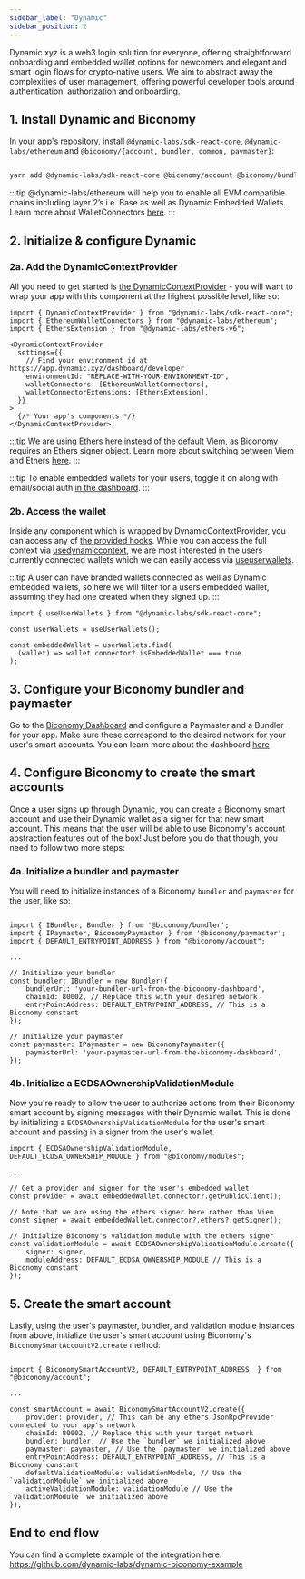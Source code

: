 ```yaml
---
sidebar_label: "Dynamic"
sidebar_position: 2
---
```


Dynamic.xyz is a web3 login solution for everyone, offering straightforward onboarding and embedded wallet options for newcomers and elegant and smart login flows for crypto-native users. We aim to abstract away the complexities of user management, offering powerful developer tools around authentication, authorization and onboarding.

## 1. Install Dynamic and Biconomy

In your app's repository, install `@dynamic-labs/sdk-react-core`, `@dynamic-labs/ethereum` and `@biconomy/{account, bundler, common, paymaster}`:

```bash

yarn add @dynamic-labs/sdk-react-core @biconomy/account @biconomy/bundler @biconomy/common @biconomy/paymaster

```

:::tip
@dynamic-labs/ethereum will help you to enable all EVM compatible chains including layer 2’s i.e. Base as well as Dynamic Embedded Wallets. Learn more about WalletConnectors [here](https://docs.dynamic.xyz/react-sdk/components/dynamiccontextprovider#walletconnectors).
:::

## 2. Initialize & configure Dynamic

### 2a. Add the DynamicContextProvider

All you need to get started is [the DynamicContextProvider](https://docs.dynamic.xyz/react-sdk/components/dynamiccontextprovider) - you will want to wrap your app with this component at the highest possible level, like so:

```tsx
import { DynamicContextProvider } from "@dynamic-labs/sdk-react-core";
import { EthereumWalletConnectors } from "@dynamic-labs/ethereum";
import { EthersExtension } from "@dynamic-labs/ethers-v6";

<DynamicContextProvider
  settings={{
    // Find your environment id at https://app.dynamic.xyz/dashboard/developer
    environmentId: "REPLACE-WITH-YOUR-ENVIRONMENT-ID",
    walletConnectors: [EthereumWalletConnectors],
    walletConnectorExtensions: [EthersExtension],
  }}
>
  {/* Your app's components */}
</DynamicContextProvider>;
```

:::tip
We are using Ethers here instead of the default Viem, as Biconomy requires an Ethers signer object. Learn more about switching between Viem and Ethers [here](https://docs.dynamic.xyz/react-sdk/viem-ethers).
:::

:::tip
To enable embedded wallets for your users, toggle it on along with email/social auth [in the dashboard](https://app.dynamic.xyz/dashboard/configurations#emailsocialsignin).
:::

### 2b. Access the wallet

Inside any component which is wrapped by DynamicContextProvider, you can access any of [the provided hooks](https://docs.dynamic.xyz/react-sdk/hooks/hooks-introduction). While you can access the full context via [usedynamiccontext](https://docs.dynamic.xyz/react-sdk/hooks/usedynamiccontext), we are most interested in the users currently connected wallets which we can easily access via [useuserwallets](https://docs.dynamic.xyz/react-sdk/hooks/useuserwallets).

:::tip
A user can have branded wallets connected as well as Dynamic embedded wallets, so here we will filter for a users embedded wallet, assuming they had one created when they signed up.
:::

```tsx
import { useUserWallets } from "@dynamic-labs/sdk-react-core";

const userWallets = useUserWallets();

const embeddedWallet = userWallets.find(
  (wallet) => wallet.connector?.isEmbeddedWallet === true
);
```

## 3. Configure your Biconomy bundler and paymaster

Go to the [Biconomy Dashboard](https://dashboard.biconomy.io/) and configure a Paymaster and a Bundler for your app. Make sure these correspond to the desired network for your user's smart accounts. You can learn more about the dashboard [here](/dashboard)

## 4. Configure Biconomy to create the smart accounts

Once a user signs up through Dynamic, you can create a Biconomy smart account and use their Dynamic wallet as a signer for that new smart account. This means that the user will be able to use Biconomy's account abstraction features out of the box! Just before you do that though, you need to follow two more steps:

### 4a. Initialize a bundler and paymaster

You will need to initialize instances of a Biconomy `bundler` and `paymaster` for the user, like so:

```tsx

import { IBundler, Bundler } from '@biconomy/bundler';
import { IPaymaster, BiconomyPaymaster } from '@biconomy/paymaster';
import { DEFAULT_ENTRYPOINT_ADDRESS } from "@biconomy/account";

...

// Initialize your bundler
const bundler: IBundler = new Bundler({
    bundlerUrl: 'your-bundler-url-from-the-biconomy-dashboard',
    chainId: 80002, // Replace this with your desired network
    entryPointAddress: DEFAULT_ENTRYPOINT_ADDRESS, // This is a Biconomy constant
});

// Initialize your paymaster
const paymaster: IPaymaster = new BiconomyPaymaster({
    paymasterUrl: 'your-paymaster-url-from-the-biconomy-dashboard',
});

```

### 4b. Initialize a ECDSAOwnershipValidationModule

Now you're ready to allow the user to authorize actions from their Biconomy smart account by signing messages with their Dynamic wallet. This is done by initializing a `ECDSAOwnershipValidationModule` for the user's smart account and passing in a signer from the user's wallet.

```tsx
import { ECDSAOwnershipValidationModule, DEFAULT_ECDSA_OWNERSHIP_MODULE } from "@biconomy/modules";

...

// Get a provider and signer for the user's embedded wallet
const provider = await embeddedWallet.connector?.getPublicClient();

// Note that we are using the ethers signer here rather than Viem
const signer = await embeddedWallet.connector?.ethers?.getSigner();

// Initialize Biconomy's validation module with the ethers signer
const validationModule = await ECDSAOwnershipValidationModule.create({
    signer: signer,
    moduleAddress: DEFAULT_ECDSA_OWNERSHIP_MODULE // This is a Biconomy constant
});
```

## 5. Create the smart account

Lastly, using the user's paymaster, bundler, and validation module instances from above, initialize the user's smart account using Biconomy's `BiconomySmartAccountV2.create` method:

```tsx

import { BiconomySmartAccountV2, DEFAULT_ENTRYPOINT_ADDRESS  } from "@biconomy/account";

...

const smartAccount = await BiconomySmartAccountV2.create({
    provider: provider, // This can be any ethers JsonRpcProvider connected to your app's network
    chainId: 80002, // Replace this with your target network
    bundler: bundler, // Use the `bundler` we initialized above
    paymaster: paymaster, // Use the `paymaster` we initialized above
    entryPointAddress: DEFAULT_ENTRYPOINT_ADDRESS, // This is a Biconomy constant
    defaultValidationModule: validationModule, // Use the `validationModule` we initialized above
    activeValidationModule: validationModule // Use the `validationModule` we initialized above
});

```

## End to end flow

You can find a complete example of the integration here: https://github.com/dynamic-labs/dynamic-biconomy-example
